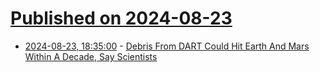 # [Published on 2024-08-23](index.md)

* [2024-08-23, 18:35:00](https://soylentnews.org/article.pl?sid=24/08/23/0249235&from=rss) - [Debris From DART Could Hit Earth And Mars Within A Decade, Say Scientists](https://soylentnews.org/article.pl?sid=24/08/23/0249235&from=rss)
